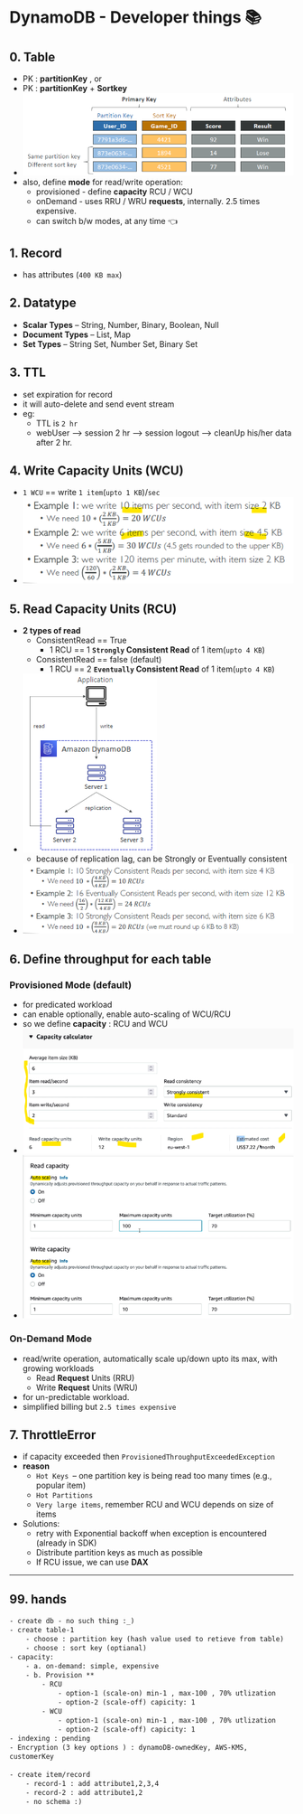 # DynamoDB - Developer things :books:
## 0. **Table**
- PK : **partitionKey** , or
- PK : **partitionKey** + **Sortkey**
- ![img_2.png](../99_img/dva/db/01/img_2.png)
- also, define **mode** for read/write operation:
  - provisioned - define **capacity** RCU / WCU 
  - onDemand - uses RRU / WRU **requests**, internally. 2.5 times expensive.
  - can switch b/w modes, at any time :point_left:

## 1. **Record**
- has attributes (`400 KB max`)

## 2. **Datatype**
- **Scalar Types** – String, Number, Binary, Boolean, Null
- **Document Types** – List, Map
- **Set Types** – String Set, Number Set, Binary Set

## 3. **TTL** 
- set expiration for record
- it will auto-delete and send event stream
- eg: 
  - TTL is `2 hr`
  - webUser --> session 2 hr --> session logout --> cleanUp his/her data after 2 hr.

## 4. **Write Capacity Units** (**WCU**)
- `1 WCU` == write `1 item`(`upto 1 KB`)/`sec`
- ![img_3.png](../99_img/dva/db/01/img_3.png)

## 5. **Read Capacity Units** (**RCU**)
- **2 types of read**
  - ConsistentRead == True
    - 1 RCU ==  1 **`Strongly` Consistent Read** of 1 item(`upto 4 KB`)
  - ConsistentRead == false (default)
    - 1 RCU ==  2 **`Eventually` Consistent Read** of 1 item(`upto 4 KB`)
- ![img_4.png](../99_img/dva/db/01/img_4.png)
  - because of replication lag, can be Strongly or Eventually consistent
- ![img_5.png](../99_img/dva/db/01/img_5.png)

## 6. Define **throughput** for **each table**
### **Provisioned Mode** (default)
- for predicated workload
- can enable optionally, enable auto-scaling of WCU/RCU
- so we define **capacity** : RCU and WCU
- ![img.png](../99_img/dva/db/01/02/img.png)
- ![img_1.png](../99_img/dva/db/01/02/img_1.png)

### **On-Demand Mode** 
- read/write operation, automatically scale up/down upto its max, with growing workloads
  - Read **Request** Units (RRU)
  - Write **Request** Units (WRU)
- for un-predictable workload.
- simplified billing but `2.5 times expensive`

## 7. **ThrottleError**
- if capacity exceeded then `ProvisionedThroughputExceededException`
- **reason**
  - `Hot Keys `– one partition key is being read too many times (e.g., popular item)
  - `Hot Partitions`
  - `Very large items`, remember RCU and WCU depends on size of items
- Solutions:
  - retry with Exponential backoff when exception is encountered (already in SDK)
  - Distribute partition keys as much as possible
  - If RCU issue, we can use **DAX**

---
## 99. hands
```
- create db - no such thing :_)
- create table-1
    - choose : partition key (hash value used to retieve from table)
    - choose : sort key (optianal)
- capacity:
    - a. on-demand: simple, expensive 
    - b. Provision ** 
        - RCU
            - option-1 (scale-on) min-1 , max-100 , 70% utlization
            - option-2 (scale-off) capicity: 1
        - WCU
            - option-1 (scale-on) min-1 , max-100 , 70% utlization
            - option-2 (scale-off) capicity: 1
- indexing : pending
- Encryption (3 key options ) : dynamoDB-ownedKey, AWS-KMS, customerKey

- create item/record
    - record-1 : add attribute1,2,3,4    
    - record-2 : add attribute1,2
    - no schema :)    
```